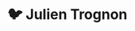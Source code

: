# 🐦 Julien Trognon

<!---
JulienTrognon/JulienTrognon is a ✨ special ✨ repository because its `README.md` (this file) appears on your GitHub profile.
You can click the Preview link to take a look at your changes.
--->
